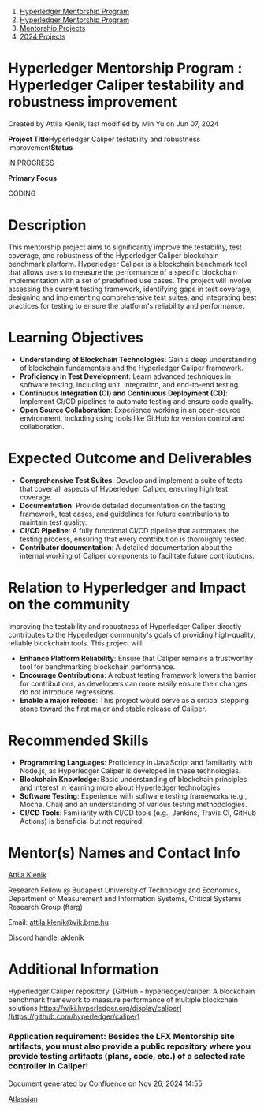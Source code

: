 1. [Hyperledger Mentorship Program](index.html)
2. [Hyperledger Mentorship Program](Hyperledger-Mentorship-Program_21954571.html)
3. [Mentorship Projects](Mentorship-Projects_21954604.html)
4. [2024 Projects](2024-Projects_21954934.html)

# Hyperledger Mentorship Program : Hyperledger Caliper testability and robustness improvement

Created by Attila Klenik, last modified by Min Yu on Jun 07, 2024

**Project Title**Hyperledger Caliper testability and robustness improvement**Status**

IN PROGRESS

**Primary Focus**

CODING    

# Description

This mentorship project aims to significantly improve the testability, test coverage, and robustness of the Hyperledger Caliper blockchain benchmark platform. Hyperledger Caliper is a blockchain benchmark tool that allows users to measure the performance of a specific blockchain implementation with a set of predefined use cases. The project will involve assessing the current testing framework, identifying gaps in test coverage, designing and implementing comprehensive test suites, and integrating best practices for testing to ensure the platform's reliability and performance.

# Learning Objectives

- **Understanding of Blockchain Technologies**: Gain a deep understanding of blockchain fundamentals and the Hyperledger Caliper framework.
- **Proficiency in Test Development**: Learn advanced techniques in software testing, including unit, integration, and end-to-end testing.
- **Continuous Integration (CI) and Continuous Deployment (CD)**: Implement CI/CD pipelines to automate testing and ensure code quality.
- **Open Source Collaboration**: Experience working in an open-source environment, including using tools like GitHub for version control and collaboration.

# Expected Outcome and Deliverables

- **Comprehensive Test Suites**: Develop and implement a suite of tests that cover all aspects of Hyperledger Caliper, ensuring high test coverage.
- **Documentation**: Provide detailed documentation on the testing framework, test cases, and guidelines for future contributions to maintain test quality.
- **CI/CD Pipeline**: A fully functional CI/CD pipeline that automates the testing process, ensuring that every contribution is thoroughly tested.
- **Contributor documentation**: A detailed documentation about the internal working of Caliper components to facilitate future contributions.

# Relation to Hyperledger and Impact on the community

Improving the testability and robustness of Hyperledger Caliper directly contributes to the Hyperledger community's goals of providing high-quality, reliable blockchain tools. This project will:

- **Enhance Platform Reliability**: Ensure that Caliper remains a trustworthy tool for benchmarking blockchain performance.
- **Encourage Contributions**: A robust testing framework lowers the barrier for contributions, as developers can more easily ensure their changes do not introduce regressions.
- **Enable a major release**: This project would serve as a critical stepping stone toward the first major and stable release of Caliper.

# Recommended Skills

- **Programming Languages**: Proficiency in JavaScript and familiarity with Node.js, as Hyperledger Caliper is developed in these technologies.
- **Blockchain Knowledge**: Basic understanding of blockchain principles and interest in learning more about Hyperledger technologies.
- **Software Testing**: Experience with software testing frameworks (e.g., Mocha, Chai) and an understanding of various testing methodologies.
- **CI/CD Tools**: Familiarity with CI/CD tools (e.g., Jenkins, Travis CI, GitHub Actions) is beneficial but not required.

# Mentor(s) Names and Contact Info

[Attila Klenik](https://lf-hyperledger.atlassian.net/wiki/people/712020:4b6a8d7d-e65a-471e-a60d-e945d09147e2?ref=confluence) 

Research Fellow @ Budapest University of Technology and Economics, Department of Measurement and Information Systems, Critical Systems Research Group (ftsrg)

Email: [attila.klenik@vik.bme.hu](mailto:attila.klenik@vik.bme.hu)

Discord handle: aklenik

# Additional Information

Hyperledger Caliper repository: [GitHub - hyperledger/caliper: A blockchain benchmark framework to measure performance of multiple blockchain solutions https://wiki.hyperledger.org/display/caliper](https://github.com/hyperledger/caliper)

### Application requirement: Besides the LFX Mentorship site artifacts, you must also provide a public repository where you provide testing artifacts (plans, code, etc.) of a selected rate controller in Caliper!

Document generated by Confluence on Nov 26, 2024 14:55

[Atlassian](http://www.atlassian.com/)
